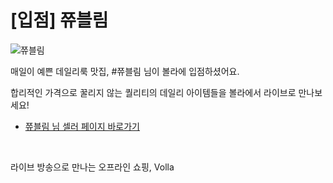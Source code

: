 # [입점] 쮸블림

![쮸블림](../../assets/marketing/dist/seller-jjuvelym.png)

매일이 예쁜 데일리룩 맛집, #쮸블림 님이 볼라에 입점하셨어요.

합리적인 가격으로 꿀리지 않는 퀄리티의 데일리 아이템들을 볼라에서 라이브로 만나보세요!

- [쮸블림 님 셀러 페이지 바로가기](volla://deeplink/seller/39)

<br>

라이브 방송으로 만나는 오프라인 쇼핑, Volla
